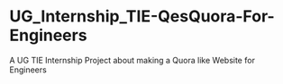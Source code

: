 # UG_Internship_TIE-QesQuora-For-Engineers
 A UG TIE Internship Project about making a Quora like Website for Engineers
